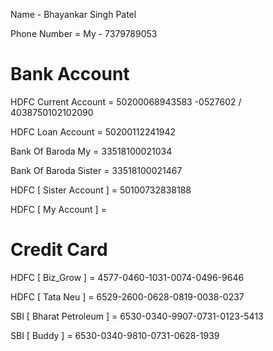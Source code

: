 Name - Bhayankar Singh Patel

Phone Number = My - 7379789053

# Bank Account

HDFC Current Account = 50200068943583 -0527602 / 4038750102102090

HDFC Loan Account = 50200112241942

Bank Of Baroda My = 33518100021034

Bank Of Baroda Sister = 33518100021467

HDFC [ Sister Account ] = 50100732838188

HDFC [ My Account ] = 

# Credit Card

HDFC [ Biz_Grow ] = 4577-0460-1031-0074-0496-9646

HDFC [ Tata Neu ] = 6529-2600-0628-0819-0038-0237

SBI [ Bharat Petroleum ] = 6530-0340-9907-0731-0123-5413

SBI [ Buddy ] = 6530-0340-9810-0731-0628-1939
